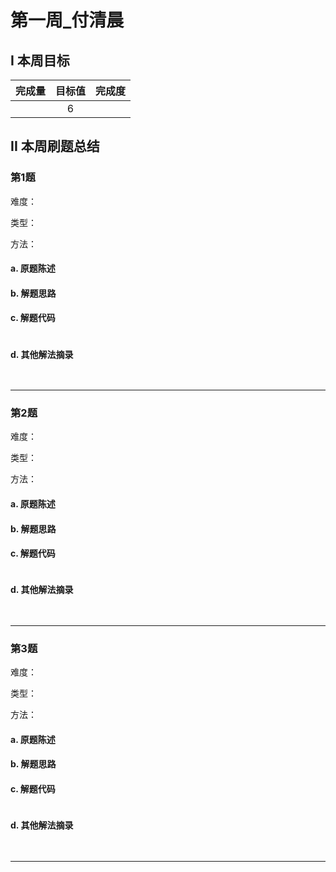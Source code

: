 # 第一周_付清晨

## I 本周目标

| 完成量 | 目标值 | 完成度 |
| :----: | :----: | :----: |
|        |   6    |        |

## II 本周刷题总结

### 第1题 

难度：

类型：

方法：

#### a. 原题陈述



#### b. 解题思路



#### c. 解题代码

```cpp

```

#### d. 其他解法摘录

```cpp
    
```

------

### 第2题 

难度：

类型：

方法：

#### a. 原题陈述



#### b. 解题思路



#### c. 解题代码

```cpp

```

#### d. 其他解法摘录

```cpp
    
```

------

### 第3题 

难度：

类型：

方法：

#### a. 原题陈述



#### b. 解题思路



#### c. 解题代码

```cpp

```

#### d. 其他解法摘录

```cpp
    
```

------

